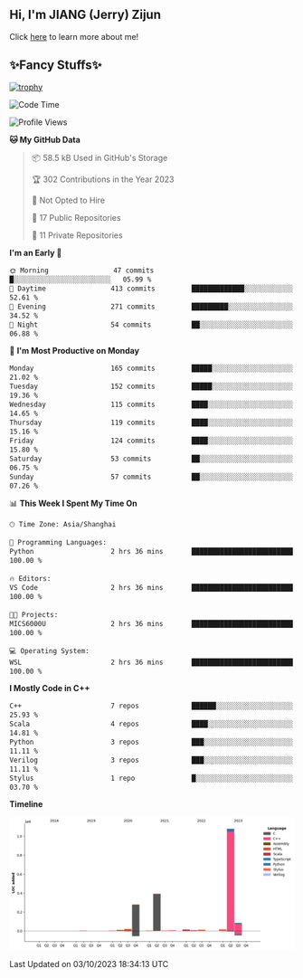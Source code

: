 ## Hi, I'm JIANG (Jerry) Zijun

Click [here](https://jzjerry.github.io/about/) to learn more about me!

## ✨Fancy Stuffs✨
[![trophy](https://github-profile-trophy.vercel.app/?username=jzjerry&theme=onedark)](https://github.com/ryo-ma/github-profile-trophy)
<!--START_SECTION:waka-->
![Code Time](http://img.shields.io/badge/Code%20Time-43%20hrs%2024%20mins-blue)

![Profile Views](http://img.shields.io/badge/Profile%20Views-0-blue)

**🐱 My GitHub Data** 

> 📦 58.5 kB Used in GitHub's Storage 
 > 
> 🏆 302 Contributions in the Year 2023
 > 
> 🚫 Not Opted to Hire
 > 
> 📜 17 Public Repositories 
 > 
> 🔑 11 Private Repositories 
 > 
**I'm an Early 🐤** 

```text
🌞 Morning                47 commits          █░░░░░░░░░░░░░░░░░░░░░░░░   05.99 % 
🌆 Daytime                413 commits         █████████████░░░░░░░░░░░░   52.61 % 
🌃 Evening                271 commits         █████████░░░░░░░░░░░░░░░░   34.52 % 
🌙 Night                  54 commits          ██░░░░░░░░░░░░░░░░░░░░░░░   06.88 % 
```
📅 **I'm Most Productive on Monday** 

```text
Monday                   165 commits         █████░░░░░░░░░░░░░░░░░░░░   21.02 % 
Tuesday                  152 commits         █████░░░░░░░░░░░░░░░░░░░░   19.36 % 
Wednesday                115 commits         ████░░░░░░░░░░░░░░░░░░░░░   14.65 % 
Thursday                 119 commits         ████░░░░░░░░░░░░░░░░░░░░░   15.16 % 
Friday                   124 commits         ████░░░░░░░░░░░░░░░░░░░░░   15.80 % 
Saturday                 53 commits          ██░░░░░░░░░░░░░░░░░░░░░░░   06.75 % 
Sunday                   57 commits          ██░░░░░░░░░░░░░░░░░░░░░░░   07.26 % 
```


📊 **This Week I Spent My Time On** 

```text
🕑︎ Time Zone: Asia/Shanghai

💬 Programming Languages: 
Python                   2 hrs 36 mins       █████████████████████████   100.00 % 

🔥 Editors: 
VS Code                  2 hrs 36 mins       █████████████████████████   100.00 % 

🐱‍💻 Projects: 
MICS6000U                2 hrs 36 mins       █████████████████████████   100.00 % 

💻 Operating System: 
WSL                      2 hrs 36 mins       █████████████████████████   100.00 % 
```

**I Mostly Code in C++** 

```text
C++                      7 repos             ██████░░░░░░░░░░░░░░░░░░░   25.93 % 
Scala                    4 repos             ████░░░░░░░░░░░░░░░░░░░░░   14.81 % 
Python                   3 repos             ███░░░░░░░░░░░░░░░░░░░░░░   11.11 % 
Verilog                  3 repos             ███░░░░░░░░░░░░░░░░░░░░░░   11.11 % 
Stylus                   1 repo              █░░░░░░░░░░░░░░░░░░░░░░░░   03.70 % 
```



**Timeline**

![Lines of Code chart](https://raw.githubusercontent.com/Jzjerry/Jzjerry/main/assets/bar_graph.png)


 Last Updated on 03/10/2023 18:34:13 UTC
<!--END_SECTION:waka-->
